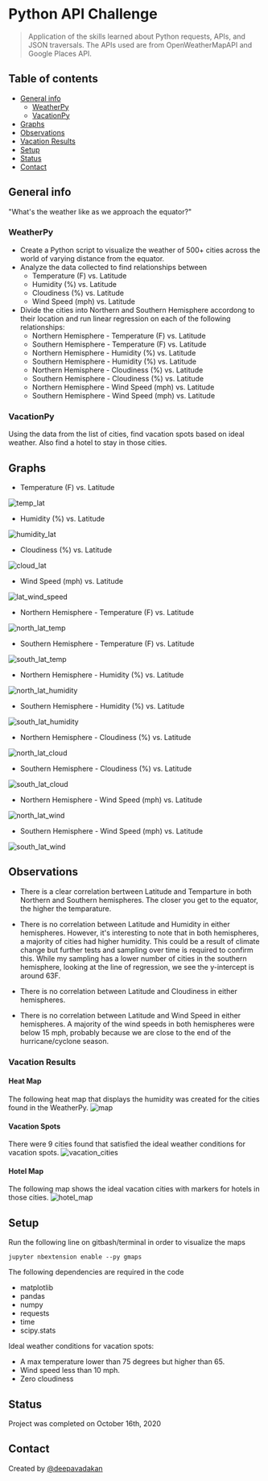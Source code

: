 # Python API Challenge
> Application of the skills learned about Python requests, APIs, and JSON traversals. The APIs used are from OpenWeatherMapAPI and Google Places API.


## Table of contents
* [General info](#general-info)
    * [WeatherPy](#WeatherPy)
    * [VacationPy](#VacationPy)
* [Graphs](#Graphs)
* [Observations](#Observations)
* [Vacation Results](#Vacation-Results)
* [Setup](#setup)
* [Status](#status)
* [Contact](#contact)

## General info
"What's the weather like as we approach the equator?"

### WeatherPy
* Create a Python script to visualize the weather of 500+ cities across the world of varying distance from the equator. 
* Analyze the data collected to find relationships between
    * Temperature (F) vs. Latitude
    * Humidity (%) vs. Latitude
    * Cloudiness (%) vs. Latitude
    * Wind Speed (mph) vs. Latitude
* Divide the cities into Northern and Southern Hemisphere accordong to their location and  run linear regression on each of the following relationships:
    * Northern Hemisphere - Temperature (F) vs. Latitude
    * Southern Hemisphere - Temperature (F) vs. Latitude
    * Northern Hemisphere - Humidity (%) vs. Latitude
    * Southern Hemisphere - Humidity (%) vs. Latitude
    * Northern Hemisphere - Cloudiness (%) vs. Latitude
    * Southern Hemisphere - Cloudiness (%) vs. Latitude
    * Northern Hemisphere - Wind Speed (mph) vs. Latitude
    * Southern Hemisphere - Wind Speed (mph) vs. Latitude
    
### VacationPy
Using the data from the list of cities, find vacation spots based on ideal weather. Also find a hotel to stay in those cities.


## Graphs
* Temperature (F) vs. Latitude

![temp_lat](Images/lat_temp.png)


* Humidity (%) vs. Latitude

![humidity_lat](Images/lat_humidity.png)


* Cloudiness (%) vs. Latitude

![cloud_lat](Images/lat_cloudiness.png)


* Wind Speed (mph) vs. Latitude

![lat_wind_speed](Images/lat_wind_speed.png)


* Northern Hemisphere - Temperature (F) vs. Latitude

![north_lat_temp](Images/north_lat_temp.png)


* Southern Hemisphere - Temperature (F) vs. Latitude

![south_lat_temp](Images/south_lat_temp.png)


* Northern Hemisphere - Humidity (%) vs. Latitude

![north_lat_humidity](Images/north_lat_humidity.png)


* Southern Hemisphere - Humidity (%) vs. Latitude

![south_lat_humidity](Images/south_lat_humidity.png)


* Northern Hemisphere - Cloudiness (%) vs. Latitude

![north_lat_cloud](Images/north_lat_cloud.png)


* Southern Hemisphere - Cloudiness (%) vs. Latitude

![south_lat_cloud](Images/south_lat_cloud.png)


* Northern Hemisphere - Wind Speed (mph) vs. Latitude

![north_lat_wind](Images/north_lat_wind.png)


* Southern Hemisphere - Wind Speed (mph) vs. Latitude

![south_lat_wind](Images/south_lat_wind.png)


## Observations
* There is a clear correlation bertween Latitude and Temparture in both Northern and Southern hemispheres. The closer you get to the equator, the higher the temparature. 


* There is no correlation between Latitude and Humidity in either hemispheres. However, it's interesting to note that in both hemispheres, a majority of cities had higher humidity. This could be a result of climate change but further tests and sampling over time is required to confirm this. While my sampling has a lower number of cities in the southern hemisphere, looking at the line of regression, we see the y-intercept is around 63F.


* There is no correlation between Latitude and Cloudiness in either hemispheres. 


* There is no correlation between Latitude and Wind Speed in either hemispheres. A majority of the wind speeds in both hemispheres were below 15 mph, probably because we are close to the end of the hurricane/cyclone season.


### Vacation Results
#### Heat Map 
The following heat map that displays the humidity was created for the cities found in the WeatherPy.
![map](Images/map.png)


#### Vacation Spots
There were 9 cities found that satisfied the ideal weather conditions for vacation spots.
![vacation_cities](Images/vacation_cities.png)

#### Hotel Map
The following map shows the ideal vacation cities with markers for hotels in those cities.
![hotel_map](Images/hotel_map.png)


## Setup
Run the following line on gitbash/terminal in order to visualize the maps
    
    jupyter nbextension enable --py gmaps

The following dependencies are required in the code
* matplotlib
* pandas
* numpy
* requests
* time
* scipy.stats

Ideal weather conditions for vacation spots:
* A max temperature lower than 75 degrees but higher than 65.
* Wind speed less than 10 mph.
* Zero cloudiness

## Status
Project was completed on October 16th, 2020

## Contact
Created by [@deepavadakan](https://github.com/)